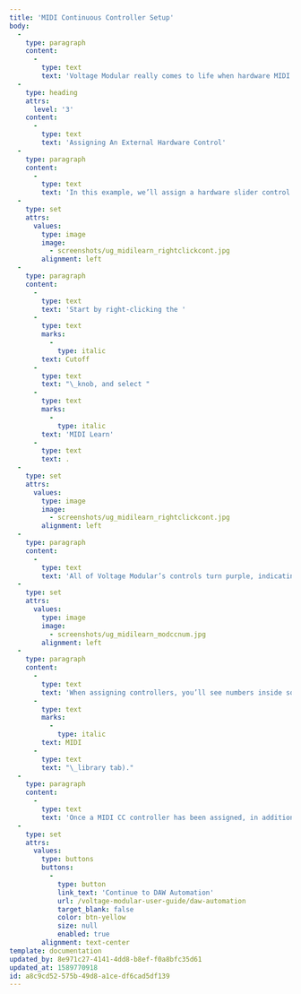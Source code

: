 ```yaml
---
title: 'MIDI Continuous Controller Setup'
body:
  -
    type: paragraph
    content:
      -
        type: text
        text: 'Voltage Modular really comes to life when hardware MIDI knob, slider, or pad controllers are assigned to controls. Learning controller assignments is fast and easy, so let’s delve in.'
  -
    type: heading
    attrs:
      level: '3'
    content:
      -
        type: text
        text: 'Assigning An External Hardware Control'
  -
    type: paragraph
    content:
      -
        type: text
        text: 'In this example, we’ll assign a hardware slider control to a filter module’s cutoff frequency.'
  -
    type: set
    attrs:
      values:
        type: image
        image:
          - screenshots/ug_midilearn_rightclickcont.jpg
        alignment: left
  -
    type: paragraph
    content:
      -
        type: text
        text: 'Start by right-clicking the '
      -
        type: text
        marks:
          -
            type: italic
        text: Cutoff
      -
        type: text
        text: "\_knob, and select "
      -
        type: text
        marks:
          -
            type: italic
        text: 'MIDI Learn'
      -
        type: text
        text: .
  -
    type: set
    attrs:
      values:
        type: image
        image:
          - screenshots/ug_midilearn_rightclickcont.jpg
        alignment: left
  -
    type: paragraph
    content:
      -
        type: text
        text: 'All of Voltage Modular’s controls turn purple, indicating that MIDI learn mode is enabled. Now move the hardware control you’d like to assign. You should see the cutoff knob move as the external knob or slider is moved, and assign mode will automatically be disabled. This is the basic procedure for assigning hardware controllers.'
  -
    type: set
    attrs:
      values:
        type: image
        image:
          - screenshots/ug_midilearn_modccnum.jpg
        alignment: left
  -
    type: paragraph
    content:
      -
        type: text
        text: 'When assigning controllers, you’ll see numbers inside squares on the module controls. These indicate the MIDI continuous controller number of the assigned hardware control (these are also displayed in the '
      -
        type: text
        marks:
          -
            type: italic
        text: MIDI
      -
        type: text
        text: "\_library tab)."
  -
    type: paragraph
    content:
      -
        type: text
        text: 'Once a MIDI CC controller has been assigned, in addition to real-time control of a Voltage Module parameter, you’ll also be able to record and play back controller data from a DAW.'
  -
    type: set
    attrs:
      values:
        type: buttons
        buttons:
          -
            type: button
            link_text: 'Continue to DAW Automation'
            url: /voltage-modular-user-guide/daw-automation
            target_blank: false
            color: btn-yellow
            size: null
            enabled: true
        alignment: text-center
template: documentation
updated_by: 8e971c27-4141-4dd8-b8ef-f0a8bfc35d61
updated_at: 1589770918
id: a8c9cd52-575b-49d8-a1ce-df6cad5df139
---
```

